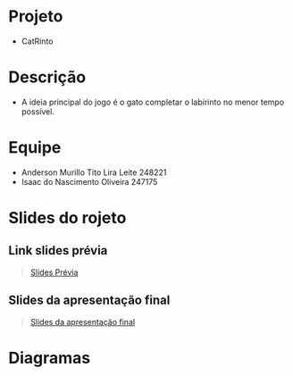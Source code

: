 # Projeto
* CatRinto

# Descrição
* A ideia principal do jogo é o gato completar o labirinto no menor tempo possível.

# Equipe
* Anderson Murillo Tito Lira Leite 248221
* Isaac do Nascimento Oliveira 247175

# Slides do rojeto

## Link slides prévia
> [Slides Prévia](https://github.com/mc322projetos/poo-duplade2mesmo/blob/main/jogo/assets/duplade2mesmo.pdf)

## Slides da apresentação final
> [Slides da apresentação final](https://www.canva.com/design/DAFFFVv_KqQ/cfWruzL7y53D38RErGeRlA/edit?utm_content=DAFFFVv_KqQ&utm_campaign=designshare&utm_medium=link2&utm_source=sharebutton)

# Diagramas
